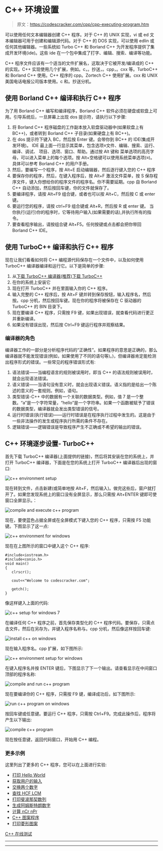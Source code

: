 # C++ 环境设置

> 原文：<https://codescracker.com/cpp/cpp-executing-program.htm>

可以使用任何文本编辑器创建 C++ 程序。对于 C++ 的 UNIX 实现，vi 或 ed 文本编辑器可用于创建和编辑源代码。对于 C++ 的 DOS 实现，可以使用 edlin 或任何其他编辑器。一些系统如 Turbo C++ 和 Borland C++ 为开发程序提供了集成开发环境(ide)。这些 ide 在一个包中集成了打字、编辑、搜索、编译等功能。

C++ 程序文件应该有一个适当的文件扩展名，这取决于它被开发/编译成的 C++ 的实现。C++ 实现使用几个扩展，例如。c，。抄送，。cpp，。cxx 等。TurboC++ 和 Borland C++ 使用。C++ 程序的 cpp。Zortech C++ 使用扩展。cxx 和 UNIX 美国电话电报公司版本使用。c 和。抄送分机。

## 使用 Borland C++ 编译和执行 C++ 程序

为了用 Borland C++ 编写和编译程序，Borland C++ 软件必须在硬盘或软盘上可用。引导系统后，一旦屏幕上出现 dos 提示符，请执行以下步骤:

1.  将 Borland C++ 程序磁盘的工作副本放入软盘驱动器中(如果软盘上有 BC++)，或者转到 Borland C++ 子目录(如果硬盘上有 BC++)。
2.  在 dos 提示符下键入 BC，然后按 Enter 键。会带你到 BC++ 的 IDE(集成开发环境)。
    IDE 最上面一行显示其菜单，包含选项≡文件、编辑、搜索、运行、编译、调试、 项目、选项、窗口、帮助。通过按 Alt 键和 菜单选项的高亮字母，可以进入菜单上的每个选项。按 Alt+空格键可以使用系统菜单选项(≡)。具体可以参考 Borland C++ 的用户手册。
3.  然后，要编写一个程序，按 Alt+E 启动编辑器，然后逐行键入您的 C++ 程序
4.  要保存你的程序，然后，在键入程序后，按 Alt+F 激活文件菜单，按 S 保存程序文件，键入你想给你的程序文件的程序名。你不需要延期。cpp 自 Borland C++ 自动添加，然后按回车键，你的文件就保存了。
5.  要编译程序，请按 Alt+F9 组合键，或者也可以按 Alt+C，然后按 C 或 enter 键。
6.  要运行您的程序，请按 ctrl+F9 组合键或 Alt+R，然后按 R 或 enter 键。
    当你执行(运行)你的程序时，它等待用户输入(如果需要的话),并执行所有的指令。
7.  要查看程序输出，请按组合键 Alt+F5。任何按键或点击都会把你带回 Borland C++ IDE。

## 使用 TurboC++ 编译和执行 C++ 程序

现在让我们看看如何将 C++ 编程源代码保存在一个文件中，以及如何使用 TurboC++ 编译器编译和运行它。以下是简单的步骤:

1.  从[下载 TurboC++ 编译器(推荐)下载 TurboC++](http://liquidtelecom.dl.sourceforge.net/project/turbocforwindows-9/Turbo%20C%2B%2B%204.0%20Windows%207%20Windows%208%2064Bit%20Version.exe)
2.  在你的系统上安装它
3.  现在打开 TurboC++ 并在里面输入你的 C++ 程序。
4.  输入完整的 C++ 程序后，按 Alt+F 键并转到保存按钮，输入程序名，然后按。cpp 分机，然后按回车键。现在你的程序将被保存在 C 驱动器的 TurboC++ 的 BIN 目录下。
5.  现在要编译 C++ 程序，只需按 F9 键，如果出现错误，就查看代码进行更正并重新编译。
6.  如果没有错误出现，然后按 Ctrl+F9 键运行程序并观察结果。

### 编译器的角色

编译器工作的一部分是分析程序代码的“正确性”。如果程序的意思是正确的，那么编译器就不能发现错误(例如，如果使用了不同的语句等)。)，但编译器肯定能检测出程序形式的错误。一些常见的程序错误形式有:

1.  语法错误——当编程语言的规则被误用时，即当 C++ 的语法规则被误用时，就会出现语法错误。
2.  语义错误——当语句没有意义时，就会出现语义错误。语义指的是给出一个陈述的意义的一套规则。例如，语句。
3.  类型错误-C++ 中的数据有一个关联的数据类型。例如，值 7 是一个整数。“a”是一个字符常量，“hello”是一个字符串。如果一个函数被赋予了错误的数据类型，编译器就会发出类型错误的信号。
4.  运行时错误(执行错误)——运行时错误是在程序执行过程中发生的。这是由于一些非法操作的发生或程序执行所需的条件不存在。
5.  逻辑错误——逻辑错误是导致程序产生不正确或不希望的输出的错误。

## C++ 环境逐步设置- TurboC++

首先下载 TurboC++ 编译器(上面提供的链接)，然后将其安装在您的系统上，并打开 TurboC++ 编译器，下面是在您的系统上打开 TurboC++ 编译器后出现的窗口:

![c++ environment setup](img/c7aee2152d4a770a156131545d58132f.png)

现在转到文件，点击新建(或简单地按 Alt+F，然后输入)。做完这些后，窗户就打开了。如果您发现系统上的窗口没有全屏显示，那么只需按 Alt+ENTER 键即可使窗口全屏显示。：

![compile and execute c++ program](img/413eb624b413c6b09ffe19f2b50a9b45.png)

现在，要使蓝色占据全屏或在全屏模式下键入您的 C++ 程序，只需按 F5 功能键。下图显示了这一点:

![c++ environment for windows](img/a89e0e10e0b78ff06886df0bc2760a1e.png)

现在在上图所示的窗口中键入这个 C++ 程序:

```
#include<iostream.h>
#include<conio.h>
void main()
{
   clrscr();

   cout<<"Welcome to codescracker.com";

   getch();
}
```

像这样键入上面的代码:

![c++ setup for windows 7](img/e0f76878fe2fe0f887f1ecf143eb8269.png)

在编译任何 C++ 程序之前，首先保存类型化的 C++ 程序代码。要保存，只需点击文件，然后在另存为，并键入程序名称与。cpp 分机，然后像这样按回车键:

![install c++ on windows](img/a10186b9e979d1d392d5159ed2e1765b.png)

现在输入程序名。cpp 扩展，如下图所示:

![c++ environment setup for windows](img/eb4c860c78e6e75115e762da799d5e31.png)

在键入程序名并按 ENTER 键后，下图显示了下一个输出。请查看显示在中间窗口顶部的程序名称:

![compile and run c++ program](img/ff9bbe9e85af7a77e264be719bdaff0e.png)

现在要编译你的 C++ 程序，只需按 F9 键，编译成功后，如下图所示:

![run c++ program on windows](img/0ec71a4916a4e6f8b970c166b027357e.png)

按回车键或任意键。要运行 C++ 程序，只需按 Ctrl+F9。完成此操作后，程序将产生以下输出:

![compile c++ program](img/584a963701eaf2056741d9bc3cca1e1d.png)

现在按任意键，返回代码窗口，开始用 C++ 编程。

### 更多示例

这里列出了更多的 C++ 程序，您可以在上面进行实验:

*   [打印 Hello World](/cpp/program/cpp-program-print-hello-world.htm)
*   [获取用户的输入](/cpp/program/cpp-program-receive-input.htm)
*   [交换两个数字](/cpp/program/cpp-program-swap-two-numbers.htm)
*   [查找 HCF LCM](/cpp/program/cpp-program-find-hcf-lcm.htm)
*   [打印斐波那契数列](/cpp/program/cpp-program-print-fabonacci-series.htm)
*   [生成阿姆斯特朗数字](/cpp/program/cpp-program-generate-armstrong-number.htm)
*   [计算 nCr nPr](/cpp/program/cpp-program-find-ncr-npr.htm)
*   [C++ 图案程序](/cpp/program/cpp-program-print-star-pyramid-patterns.htm)
*   [打印菱形图案](/cpp/program/cpp-program-print-diamond-pattern.htm)

[C++ 在线测试](/exam/showtest.php?subid=3)

* * *

* * *